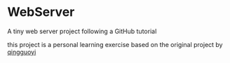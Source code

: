 # WebServer
A tiny web server project following a GitHub tutorial

this project is a personal learning exercise based on the original project by [qingguoyi](https://github.com/qinguoyi/TinyWebServer)

